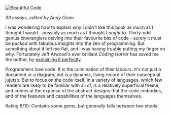 <!--
.. title: Beautiful Code : Leading Programmers Explain How They Think
.. slug: beautiful-code-leading-programmers-explain-how-they-think
.. date: 2008-02-23 01:29:04-06:00
.. tags: Books,Software
.. link: 
.. description: 
.. type: text
-->


![Beautiful
Code](/files/2008/02/beautiful-code.jpg)

*33 essays, edited by Andy Oram*

I was wondering how to explain why I didn't like this book as much as I
thought I would - possibly as much as I thought I *ought* to. Thirty-odd
genius bitwranglers delving into their favourite bits of code - surely
it must be *packed* with fabulous insights into the zen of programming.
But something about it left me flat, and I was having trouble putting my
finger on why. Fortunately Jeff Atwood's ever brilliant *Coding Horror*
has saved me the bother, by [explaining it
perfectly](http://www.codinghorror.com/blog/archives/001062.html).

Programmers love code. It is the culmination of their labours. It's not
just a document or a diagram, but is a dynamic, living record of their
conceptual jujutso. But to focus on the code itself, in a variety of
languages, which few readers are likely to be familiar with all of, is a
relatively superficial theme, and comes at the expense of the abstract
designs that the code embodies, and of the features and capabilities of
the languages themselves.

Rating 6/10: Contains some gems, but generally falls between two stools.